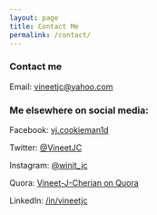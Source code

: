 ```yaml
---
layout: page
title: Contact Me
permalink: /contact/
---
```


### Contact me

Email: [vineetjc@yahoo.com](mailto:vineetjc@yahoo.com)

### Me elsewhere on social media:

Facebook: [vj.cookieman1d](https://www.facebook.com/vj.cookieman1d)

Twitter: [@VineetJC](https://www.twitter.com/vineetjc)

Instagram: [@winit_jc](https://www.instagram.com/winit_jc)

Quora: [Vineet-J-Cherian on Quora](https://www.quora.com/profile/Vineet-J-Cherian)

LinkedIn: [/in/vineetjc](https://www.linkedin.com/in/vineetjc)
